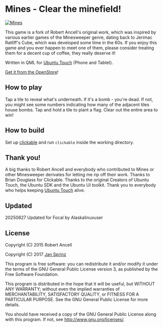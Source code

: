 # Mines - Clear the minefield!

[![Mines](assets/Mines.png)](https://open.uappexplorer.com/app/Mines.neothethird)

This game is a fork of Robert Ancell's original work, which was inspired by various earlier games of the Minesweeper genre, dating back to Jerimac Ratliff's Cube, which was developed some time in the 60s. If you enjoy this game and you ever happen to meet one of them, please consider treating them for a decent cup of coffee, they really deserve it!

Written in QML for [Ubuntu Touch](https://ubports.com) (Phone and Tablet).

[Get it from the OpenStore](https://open.uappexplorer.com/app/mines.neothethird)!

## How to play

Tap a tile to reveal what's underneath. If it's a bomb - you're dead. If not, you might see some numbers indicating how many of the adjacent tiles house bombs. Tap and hold a tile to plant a flag. Clear out the entire area to win!

## How to build

Set up [clickable](https://github.com/bhdouglass/clickable) and run `clickable` inside the working directory.

## Thank you!

A big thanks to Robert Ancell and everybody who contributed to Mines or other Minesweeper derivates for letting me rip off their work. Thanks to Brian Douglass for Clickable. Thanks to the original Creators of Ubuntu Touch, the Ubuntu SDK and the Ubuntu UI toolkit. Thank you to everybody who helps keeping [Ubuntu Touch](https://ubports.com) alive.

## Updated
20250827 Updated for Focal by Alaskalinuxuser

## License

Copyright (C) 2015 Robert Ancell

Copyright (C) 2017 [Jan Sprinz](https://neothethird.de/)

This program is free software: you can redistribute it and/or modify it under the terms of the GNU General Public License version 3, as published
by the Free Software Foundation.

This program is distributed in the hope that it will be useful, but WITHOUT ANY WARRANTY; without even the implied warranties of MERCHANTABILITY, SATISFACTORY QUALITY, or FITNESS FOR A PARTICULAR PURPOSE.  See the GNU General Public License for more details.

You should have received a copy of the GNU General Public License along with this program.  If not, see <http://www.gnu.org/licenses/>.

